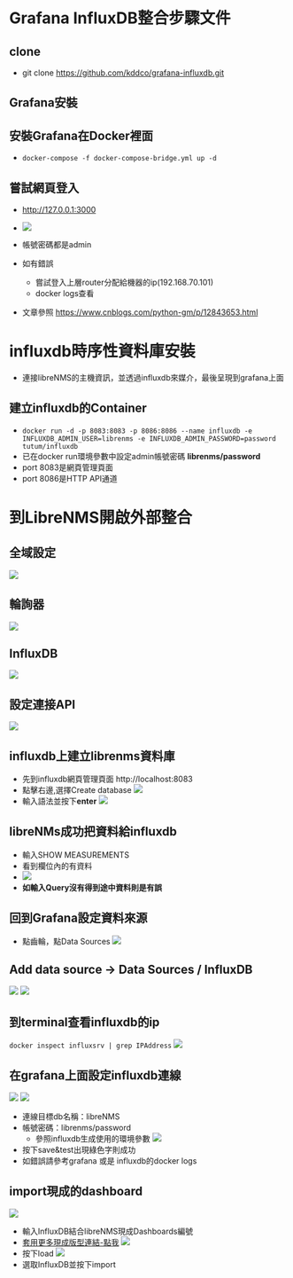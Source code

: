 # Grafana InfluxDB整合步驟文件
## clone
- git clone https://github.com/kddco/grafana-influxdb.git
## Grafana安裝
## 安裝Grafana在Docker裡面
- `docker-compose -f docker-compose-bridge.yml up -d`
## 嘗試網頁登入
- http://127.0.0.1:3000
- ![](https://i.imgur.com/noE2vhK.png)

- 帳號密碼都是admin
- 如有錯誤
  - 嘗試登入上層router分配給機器的ip(192.168.70.101)
  - docker logs查看
- 文章參照 https://www.cnblogs.com/python-gm/p/12843653.html

# influxdb時序性資料庫安裝
- 連接libreNMS的主機資訊，並透過influxdb來媒介，最後呈現到grafana上面
## 建立influxdb的Container
- `docker run -d -p 8083:8083 -p 8086:8086 --name influxdb -e INFLUXDB_ADMIN_USER=librenms -e INFLUXDB_ADMIN_PASSWORD=password tutum/influxdb`
- 已在docker run環境參數中設定admin帳號密碼 **librenms/password**
- port 8083是網頁管理頁面
- port 8086是HTTP API通道
# 到LibreNMS開啟外部整合
## 全域設定
![](https://i.imgur.com/hLRu9HQ.png)
## 輪詢器
![](https://i.imgur.com/F9GhKCP.png)
## InfluxDB 
 ![](https://i.imgur.com/LqI5EYR.png)
## 設定連接API
![](https://i.imgur.com/Qk4v5LH.png)
## influxdb上建立librenms資料庫
- 先到influxdb網頁管理頁面 http://localhost:8083
- 點擊右邊,選擇Create database
![](https://i.imgur.com/bWPAfT9.png)
- 輸入語法並按下**enter**
![](https://i.imgur.com/qhPxBTj.png)
## libreNMs成功把資料給influxdb
- 輸入SHOW MEASUREMENTS
- 看到欄位內的有資料
- ![](https://i.imgur.com/9BXrIOF.png)
- **如輸入Query沒有得到途中資料則是有誤**
## 回到Grafana設定資料來源
- 點齒輪，點Data Sources
![](https://i.imgur.com/EeeAFSp.png)
## Add data source -> Data Sources / InfluxDB
![](https://i.imgur.com/VIHAjee.png)
![](https://i.imgur.com/727GFYs.png)
## 到terminal查看influxdb的ip
`docker inspect influxsrv | grep IPAddress`
![](https://i.imgur.com/4AN7Pll.png)
## 在grafana上面設定influxdb連線
![](https://i.imgur.com/qW1jGFz.png)
![](https://i.imgur.com/vWfkyrC.png)
- 連線目標db名稱：libreNMS
- 帳號密碼：librenms/password
    - 參照influxdb生成使用的環境參數
![](https://i.imgur.com/8P1jdYt.png)
- 按下save&test出現綠色字則成功
- 如錯誤請參考grafana 或是 influxdb的docker logs
## import現成的dashboard
![](https://i.imgur.com/uHtCpaM.png)
- 輸入InfluxDB結合libreNMS現成Dashboards編號
- [套用更多現成版型連結-點我](https://grafana.com/grafana/dashboards) 
![](https://i.imgur.com/FsvPvme.png)
- 按下load
![](https://i.imgur.com/GRz58WZ.png)
- 選取InfluxDB並按下import








